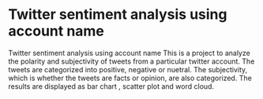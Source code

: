 # Twitter sentiment analysis using account name
Twitter sentiment analysis using account name
This is a project to analyze the polarity and subjectivity of tweets from a particular twitter account.
The tweets are categorized into positive, negative or nuetral. The subjectivity, which is whether the tweets are facts or opinion, are also categorized.
The results are displayed as bar chart , scatter plot and word cloud.

